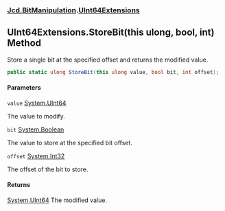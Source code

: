 ### [Jcd.BitManipulation](Jcd.BitManipulation.md 'Jcd.BitManipulation').[UInt64Extensions](Jcd.BitManipulation.UInt64Extensions.md 'Jcd.BitManipulation.UInt64Extensions')

## UInt64Extensions.StoreBit(this ulong, bool, int) Method

Store a single bit at the specified offset and returns the modified value.

```csharp
public static ulong StoreBit(this ulong value, bool bit, int offset);
```

#### Parameters

<a name='Jcd.BitManipulation.UInt64Extensions.StoreBit(thisulong,bool,int).value'></a>

`value` [System.UInt64](https://docs.microsoft.com/en-us/dotnet/api/System.UInt64 'System.UInt64')

The value to modify.

<a name='Jcd.BitManipulation.UInt64Extensions.StoreBit(thisulong,bool,int).bit'></a>

`bit` [System.Boolean](https://docs.microsoft.com/en-us/dotnet/api/System.Boolean 'System.Boolean')

The value to store at the specified bit offset.

<a name='Jcd.BitManipulation.UInt64Extensions.StoreBit(thisulong,bool,int).offset'></a>

`offset` [System.Int32](https://docs.microsoft.com/en-us/dotnet/api/System.Int32 'System.Int32')

The offset of the bit to store.

#### Returns

[System.UInt64](https://docs.microsoft.com/en-us/dotnet/api/System.UInt64 'System.UInt64')
The modified value.